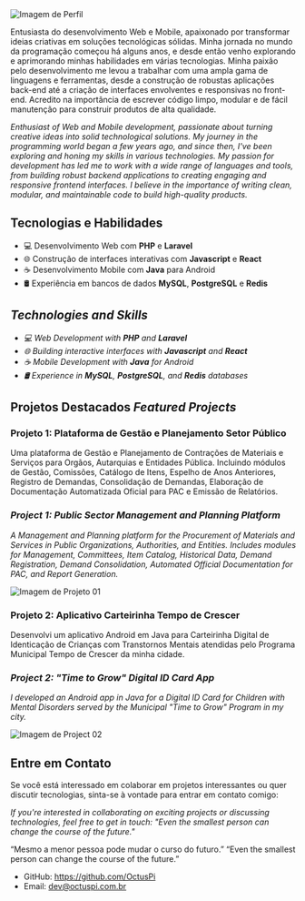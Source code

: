 <img src="https://octuspi.com.br/gitprofile/CODE.png" alt="Imagem de Perfil" />




Entusiasta do desenvolvimento Web e Mobile, apaixonado por transformar ideias criativas em soluções tecnológicas sólidas. Minha jornada no mundo da programação começou há alguns anos, e desde então venho explorando e aprimorando minhas habilidades em várias tecnologias. Minha paixão pelo desenvolvimento me levou a trabalhar com uma ampla gama de linguagens e ferramentas, desde a construção de robustas aplicações back-end até a criação de interfaces envolventes e responsivas no front-end. Acredito na importância de escrever código limpo, modular e de fácil manutenção para construir produtos de alta qualidade.

_Enthusiast of Web and Mobile development, passionate about turning creative ideas into solid technological solutions. My journey in the programming world began a few years ago, and since then, I've been exploring and honing my skills in various technologies. My passion for development has led me to work with a wide range of languages and tools, from building robust backend applications to creating engaging and responsive frontend interfaces. I believe in the importance of writing clean, modular, and maintainable code to build high-quality products._


## Tecnologias e Habilidades
- 💻 Desenvolvimento Web com **PHP** e **Laravel**
- 🌐 Construção de interfaces interativas com **Javascript** e **React**
- ☕ Desenvolvimento Mobile com **Java** para Android
- 🛢️ Experiência em bancos de dados **MySQL**, **PostgreSQL** e **Redis**

## _Technologies and Skills_
- _💻 Web Development with **PHP** and **Laravel**_
- _🌐 Building interactive interfaces with **Javascript** and **React**_
- _☕ Mobile Development with **Java** for Android_
- _🛢️ Experience in **MySQL**, **PostgreSQL**, and **Redis** databases_

## Projetos Destacados _Featured Projects_

### Projeto 1: Plataforma de Gestão e Planejamento Setor Público
Uma plataforma de Gestão e Planejamento de Contrações de Materiais e Serviços para Orgãos, Autarquias e Entidades Pública.
Incluindo módulos de Gestão, Comissões, Catálogo de Itens, Espelho de Anos Anteriores, Registro de Demandas, Consolidação de Demandas, Elaboração de Documentação Automatizada Oficial para PAC e Emissão de Relatórios.

### _Project 1: Public Sector Management and Planning Platform_
_A Management and Planning platform for the Procurement of Materials and Services in Public Organizations, Authorities, and Entities. Includes modules for Management, Committees, Item Catalog, Historical Data, Demand Registration, Demand Consolidation, Automated Official Documentation for PAC, and Report Generation._

<img src="https://octuspi.com.br/gitprofile/project-01.png" alt="Imagem de Projeto 01" />


### Projeto 2: Aplicativo Carteirinha Tempo de Crescer
Desenvolvi um aplicativo Android em Java para Carteirinha Digital de Identicação de Crianças com Transtornos Mentais atendidas pelo Programa Municipal Tempo de Crescer da minha cidade.

### _Project 2: "Time to Grow" Digital ID Card App_
_I developed an Android app in Java for a Digital ID Card for Children with Mental Disorders served by the Municipal "Time to Grow" Program in my city._

<img src="https://octuspi.com.br/gitprofile/project-02.jpeg" alt="Imagem de Project 02" />

## Entre em Contato

Se você está interessado em colaborar em projetos interessantes ou quer discutir tecnologias, sinta-se à vontade para entrar em contato comigo:

_If you're interested in collaborating on exciting projects or discussing technologies, feel free to get in touch:
"Even the smallest person can change the course of the future."_

“Mesmo a menor pessoa pode mudar o curso do futuro.”
“Even the smallest person can change the course of the future.”

- GitHub: https://github.com/OctusPi
- Email: dev@octuspi.com.br

